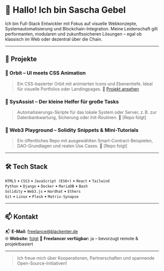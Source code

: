 # 👋 Hallo! Ich bin Sascha Gebel

Ich bin Full-Stack Entwickler mit Fokus auf visuelle Webkonzepte, Systemautomatisierung und Blockchain-Integration. Meine Leidenschaft gilt performanten, modularen und zukunftssicheren Lösungen – egal ob klassisch im Web oder dezentral über die Chain.

---

## 🚀 Projekte

### 🌌 Orbit – UI meets CSS Animation
> Ein CSS-basierter Orbit mit animierten Icons und Ebenentiefe. Ideal für visuelle Portfolios oder Landingpages.
🔗 [Projekt ansehen](https://github.com/livednoiz/css_orbit)

### 🧰 SysAssist – Der kleine Helfer für große Tasks
> Automatisierungs-Skripte für das lokale System oder Server, z. B. zur Datenbankwartung, Sicherung oder Init-Routinen.
🔗 [Repo folgt]

### 🧱 Web3 Playground – Solidity Snippets & Mini-Tutorials
> Ein öffentliches Repo mit ausgewählten Smart-Contract-Beispielen, DAO-Grundlagen und realen Use Cases.
🔗 [Repo folgt]

---

## 🛠️ Tech Stack

`HTML5` • `CSS3` • `JavaScript (ES6+)` • `React` • `Tailwind`  
`Python` • `Django` • `Docker` • `MariaDB` • `Bash`  
`Solidity` • `Web3.js` • `Hardhat` • `Ethers`  
`Git` • `Linux` • `Plesk` • `Matrix-Synapse`

---

## 📫 Kontakt

📬 **E-Mail:** freelance@blackenter.de  
🌐 **Website:** [folgt](https://blackenter.de) 
💼 **Freelancer verfügbar:** ja – bevorzugt remote & projektbasiert

---

> Ich freue mich über Kooperationen, Partnerschaften und spannende Open-Source-Initiativen!
